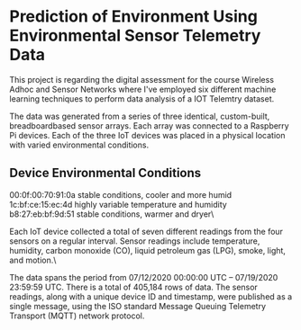 # Prediction of Environment Using Environmental Sensor Telemetry Data
This project is regarding the digital assessment for the course Wireless Adhoc and Sensor Networks where I've employed six different machine learning techniques to perform data analysis of a IOT Telemtry dataset.

The data was generated from a series of three identical, custom-built, breadboardbased sensor arrays. Each array was connected to a Raspberry Pi devices. Each of the
three IoT devices was placed in a physical location with varied environmental conditions.

## Device Environmental Conditions
00:0f:00:70:91:0a stable conditions, cooler and more humid\
1c:bf:ce:15:ec:4d highly variable temperature and humidity\
b8:27:eb:bf:9d:51 stable conditions, warmer and dryer\

Each IoT device collected a total of seven different readings from the four sensors on
a regular interval. Sensor readings include temperature, humidity, carbon monoxide
(CO), liquid petroleum gas (LPG), smoke, light, and motion.\

The data spans the period from 07/12/2020 00:00:00 UTC – 07/19/2020 23:59:59 UTC.
There is a total of 405,184 rows of data.
The sensor readings, along with a unique device ID and timestamp, were published as
a single message, using the ISO standard Message Queuing Telemetry Transport
(MQTT) network protocol.

